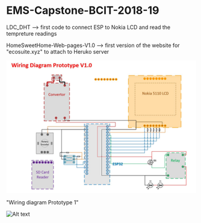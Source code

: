 # EMS-Capstone-BCIT-2018-19

LDC_DHT --> first code to connect ESP to Nokia LCD and read the tempreture readings

HomeSweetHome-Web-pages-V1.0 --> first version of the website for "ecosuite.xyz" to attach to Heruko server

![Screenshot](Wiring-diagram-prototype1.jpg) 

"Wiring diagram Prototype 1"

![Alt text](relative/prototype1.jpg?raw=true "Prototype 1")
